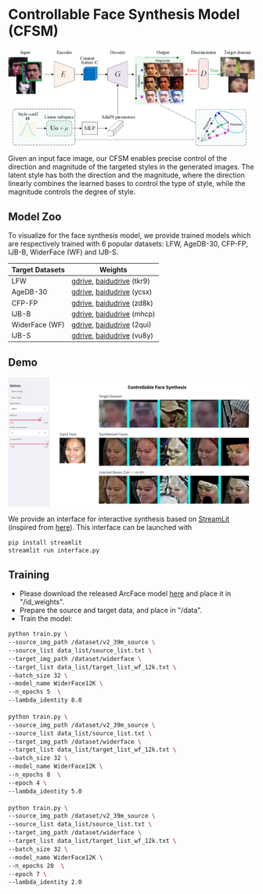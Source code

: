 # Controllable Face Synthesis Model (CFSM)

<center><img src="docs/teaser.png" width="700px" /></center>

Given an input face image, our CFSM enables precise control of the direction and magnitude of the targeted styles in the generated images. The latent style has both the direction and the magnitude, where the direction linearly combines the learned bases to control the type of style, while the magnitude controls the degree of style. 

## Model Zoo

To visualize for the face synthesis model, we provide trained models which are respectively trained with 6 popular datasets: LFW, AgeDB-30, CFP-FP, IJB-B, WiderFace (WF) and IJB-S. 

| Target Datasets | Weights                                                      |
| --------------- | ------------------------------------------------------------ |
| LFW             | [gdrive](https://drive.google.com/file/d/1uSgdAX_C8bAno2y9V5gwa8ITRtQxmVE1/view?usp=sharing), [baidudrive](https://pan.baidu.com/s/1eHts97rnVQsDU9d3qnwtKA) (tkr9) |
| AgeDB-30        | [gdrive](https://drive.google.com/file/d/1074cg1kV5uku2DoQdZONyoehT4R1reaf/view?usp=sharing), [baidudrive](https://pan.baidu.com/s/1GFNTWuhehWgbFeSxDBI7Gg) (ycsx) |
| CFP-FP          | [gdrive](https://drive.google.com/file/d/19GOGU2FkOFY7QsgbpyoC0wYTApXEdGzJ/view?usp=sharing), [baidudrive](https://pan.baidu.com/s/10LOKhwy84QZN7gbRVjT0ug) (zd8k) |
| IJB-B           | [gdrive](https://drive.google.com/file/d/1TSxUxNkdI4paFESHwnIxE6DfNWF0XqCg/view?usp=sharing), [baidudrive](https://pan.baidu.com/s/16lq8BCShbPpfvtoIUoCBrA) (mhcp) |
| WiderFace (WF)  | [gdrive](https://drive.google.com/file/d/163cBsS3n7gI-2iIWFu2rlaPPmDtMYGH4/view?usp=sharing), [baidudrive](https://pan.baidu.com/s/19YcdVI52pFqOsjxk2ke7Rw) (2qui) |
| IJB-S           | [gdrive](https://drive.google.com/file/d/1jFTnZcguO-HYeFXfFyn9-qOLY3sgCxhs/view?usp=sharing), [baidudrive](https://pan.baidu.com/s/1mZiCAHRR6jaI_vfZSd0UjQ) (vu8y) |

## Demo

<center><img src="docs/demo.png" width="700px" /></center>

We provide an interface for interactive synthesis based on [StreamLit](https://www.streamlit.io/) (inspired from [here](https://github.com/genforce/sefa)). This interface can be launched with

```
pip install streamlit
streamlit run interface.py
```

## Training

* Please download the released ArcFace model [here](https://drive.google.com/file/d/1GZjPokFv5zXIxol3eZnuByJ0iwDv8inQ/view?usp=sharing) and place it in "/id_weights".
* Prepare the source and target data, and place in "/data".
* Train the model:

```bash
python train.py \
--source_img_path /dataset/v2_39m_source \
--source_list data_list/source_list.txt \
--target_img_path /dataset/widerface \
--target_list data_list/target_list_wf_12k.txt \
--batch_size 32 \
--model_name WiderFace12K \
--n_epochs 5  \
--lambda_identity 8.0   

python train.py \
--source_img_path /dataset/v2_39m_source \
--source_list data_list/source_list.txt \
--target_img_path /dataset/widerface \
--target_list data_list/target_list_wf_12k.txt \
--batch_size 32 \
--model_name WiderFace12K \
--n_epochs 8  \
--epoch 4 \
--lambda_identity 5.0   

python train.py \
--source_img_path /dataset/v2_39m_source \
--source_list data_list/source_list.txt \
--target_img_path /dataset/widerface \
--target_list data_list/target_list_wf_12k.txt \
--batch_size 32 \
--model_name WiderFace12K \
--n_epochs 20  \
--epoch 7 \
--lambda_identity 2.0   
```
